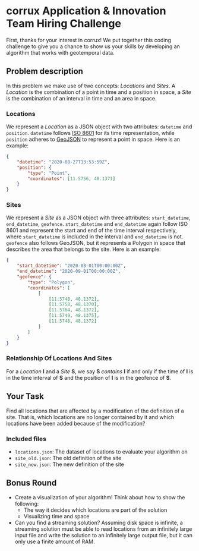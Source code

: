 # corrux Application &amp; Innovation Team Hiring Challenge
First, thanks for your interest in corrux! We put together this coding challenge to give you a chance to show us your
skills by developing an algorithm that works with geotemporal data.

## Problem description
In this problem we make use of two concepts: *Locations* and *Sites*. A *Location* is the combination of a point in
time and a position in space, a *Site* is the combination of an interval in time and an area in space.

### Locations
We represent a *Location* as a JSON object with two attributes: `datetime` and `position`. `datetime` follows
[ISO 8601](https://en.wikipedia.org/wiki/ISO_8601#Combined_date_and_time_representations) for its time representation,
while `position` adheres to [GeoJSON](https://en.wikipedia.org/wiki/GeoJSON) to represent a point in space. Here is an
example:
```json
{
    "datetime": "2020-08-27T13:53:59Z",
    "position": {
        "type": "Point",
        "coordinates": [11.5756, 48.1371]
    }
}
```

### Sites
We represent a *Site* as a JSON object with three attributes: `start_datetime`, `end_datetime`, `geofence`. `start_datetime`
and `end_datetime` again follow ISO 8601 and represent the start and end of the time interval respectively, where
`start_datetime` is included in the interval and `end_datetime` is not. `geofence` also follows GeoJSON, but it represents
a Polygon in space that describes the area that belongs to the site. Here is an example:
```json
{
    "start_datetime": "2020-08-01T00:00:00Z",
    "end_datetime": "2020-09-01T00:00:00Z",
    "geofence": {
        "type": "Polygon",
        "coordinates": [
            [
                [11.5748, 48.1372],
                [11.5758, 48.1370],
                [11.5764, 48.1372],
                [11.5749, 48.1375],
                [11.5748, 48.1372]
            ]
        ]
    }
}
```

### Relationship Of Locations And Sites
For a *Location* **l** and a *Site* **S**, we say **S** *contains* **l** if and only if the time of **l** is in the time 
interval of **S** and the position of **l** is in the geofence of **S**.

## Your Task
Find all locations that are affected by a modification of the definition of a site. That is, which locations are no
longer contained by it and which locations have been added because of the modification?

### Included files
- `locations.json`: The dataset of locations to evaluate your algorithm on
- `site_old.json`: The old definition of the site
- `site_new.json`: The new definition of the site

## Bonus Round
- Create a visualization of your algorithm! Think about how to show the following:
    * The way it decides which locations are part of the solution
    * Visualizing time and space
- Can you find a streaming solution? Assuming disk space is infinite, a streaming solution must be able to read
    locations from an infinitely large input file and write the solution to an infinitely large output file, but it can
    only use a finite amount of RAM.
